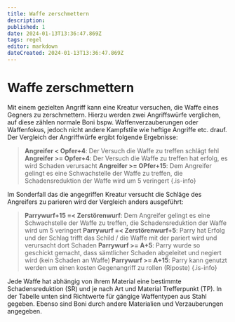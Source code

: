 ```yaml
---
title: Waffe zerschmettern
description: 
published: 1
date: 2024-01-13T13:36:47.869Z
tags: regel
editor: markdown
dateCreated: 2024-01-13T13:36:47.869Z
---
```


# Waffe zerschmettern
Mit einem gezielten Angriff kann eine Kreatur versuchen, die Waffe eines Gegners zu zerschmettern. Hierzu werden zwei Angriffswürfe verglichen, auf diese zählen normale Boni bspw. Waffenverzauberungen oder Waffenfokus, jedoch nicht andere Kampfstile wie heftige Angriffe etc. drauf. Der Vergleich der Angriffwürfe ergibt folgende Ergebnisse:

> **Angreifer  < Opfer+4**: Der Versuch die Waffe zu treffen schlägt fehl
> **Angreifer >= Opfer+4**: Der Versuch die Waffe zu treffen hat erfolg, es wird Schaden verursacht
> **Angreifer >= OPfer+15**: Dem Angreifer gelingt es eine Schwachstelle der Waffe zu treffen, die Schadensreduktion der Waffe wird um 5 veringert
{.is-info}


Im Sonderfall das die angegriffen Kreatur versucht die Schläge des Angreifers zu parieren wird der Vergleich anders ausgeführt:

> **Parrywurf+15 =< Zerstörenwurf**: Dem Angreifer gelingt es eine Schwachstelle der Waffe zu treffen, die Schadensreduktion der Waffe wird um 5 veringert
> **Parrywurf =< Zerstörenwurf+5**: Parry hat Erfolg und der Schlag trifft das Schild / die Waffe mit der pariert wird und verursacht dort Schaden
> **Parrywurf >= A+5**: Parry wurde so geschickt gemacht, dass sämtlicher Schaden abgeleitet und negiert wird (kein Schaden an Waffe)
> **Parrywurf >= A+15**: Parry kann genutzt werden um einen kosten Gegenangriff zu rollen (Riposte)
{.is-info}


Jede Waffe hat abhängig von ihrem Material eine bestimmte Schadensreduktion (SR) und je nach Art und Material Trefferpunkt (TP). In der Tabelle unten sind Richtwerte für gängige Waffentypen aus Stahl gegeben. Ebenso sind Boni durch andere Materialien und Verzauberungen angegeben.
